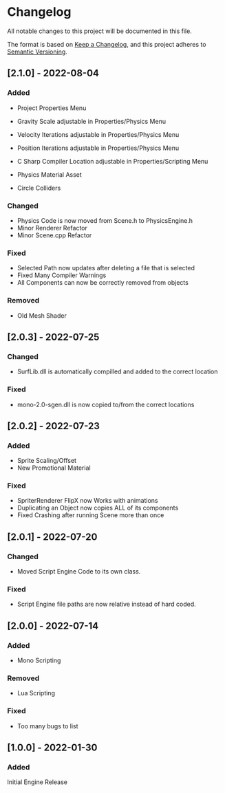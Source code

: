 # Changelog
All notable changes to this project will be documented in this file.

The format is based on [Keep a Changelog](https://keepachangelog.com/en/1.0.0/),
and this project adheres to [Semantic Versioning](https://semver.org/spec/v2.0.0.html).

## [2.1.0] - 2022-08-04

### Added
- Project Properties Menu
- Gravity Scale adjustable in Properties/Physics Menu
- Velocity Iterations adjustable in Properties/Physics Menu
- Position Iterations adjustable in Properties/Physics Menu
- C Sharp Compiler Location adjustable in Properties/Scripting Menu

- Physics Material Asset
- Circle Colliders

### Changed
- Physics Code is now moved from Scene.h to PhysicsEngine.h
- Minor Renderer Refactor
- Minor Scene.cpp Refactor

### Fixed
- Selected Path now updates after deleting a file that is selected
- Fixed Many Compiler Warnings
- All Components can now be correctly removed from objects

### Removed
- Old Mesh Shader

## [2.0.3] - 2022-07-25

### Changed
- SurfLib.dll is automatically compilled and added to the correct location

### Fixed
- mono-2.0-sgen.dll is now copied to/from the correct locations

## [2.0.2] - 2022-07-23

### Added
- Sprite Scaling/Offset
- New Promotional Material

### Fixed
- SpriterRenderer FlipX now Works with animations
- Duplicating an Object now copies ALL of its components
- Fixed Crashing after running Scene more than once

## [2.0.1] - 2022-07-20
### Changed
- Moved Script Engine Code to its own class.

### Fixed
- Script Engine file paths are now relative instead of hard coded.

## [2.0.0] - 2022-07-14
### Added
- Mono Scripting

### Removed
- Lua Scripting

### Fixed
- Too many bugs to list


## [1.0.0] - 2022-01-30
### Added
  Initial Engine Release
